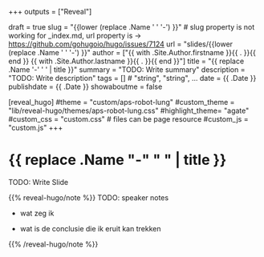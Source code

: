 +++
outputs = ["Reveal"]

draft = true
slug = "{{lower (replace .Name ' ' '-') }}"  # slug property is not working for _index.md, url property is -> https://github.com/gohugoio/hugo/issues/7124
url = "slides/{{lower (replace .Name ' ' '-') }}"
author = ["{{ with .Site.Author.firstname }}{{ . }}{{ end }} {{ with .Site.Author.lastname }}{{ . }}{{ end }}"]
title = "{{ replace .Name '-' ' ' | title }}"
summary = "TODO: Write summary"
description = "TODO: Write description"
tags = [] # "string", "string", ...
date = {{ .Date }}
publishdate = {{ .Date }}
showaboutme = false

[reveal_hugo]
#theme = "custom/aps-robot-lung"
#custom_theme = "lib/reveal-hugo/themes/aps-robot-lung.css"
#highlight_theme= "agate"
#custom_css = "custom.css"  # files can be page resource
#custom_js = "custom.js"
+++

# {{ replace .Name "-" " " | title }}

TODO: Write Slide

{{% reveal-hugo/note %}}
TODO: speaker notes

- wat zeg ik

- wat is de conclusie die ik eruit kan trekken

{{% /reveal-hugo/note %}}


